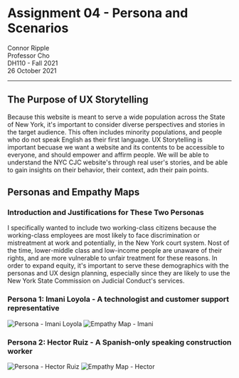 # Assignment 04 - Persona and Scenarios

Connor Ripple <br>
Professor Cho <br>
DH110 - Fall 2021 <br>
26 October 2021 <br>

---

## The Purpose of UX Storytelling

Because this website is meant to serve a wide population across the State of New York, it's important to consider diverse perspectives and stories in the target audience. This often includes minority populations, and people who do not speak English as their first language. UX Storytelling is important becuase we want a website and its contents to be accessible to everyone, and should empower and affirm people. We will be able to understand the NYC CJC website's through real user's stories, and be able to gain insights on their behavior, their context, adn their pain points. 

## Personas and Empathy Maps

### Introduction and Justifications for These Two Personas 

I specifically wanted to include two working-class citizens because the working-class employees are most likely to face discrimination or mistreatment at work and potentially, in the New York court system. Nost of the time, lower-middle class and low-income people are unaware of their rights, and are more vulnerable to unfair treatment for these reasons. In order to expand equity, it's important to serve these demographics with the personas and UX design planning, especially since they are likely to use the New York State Commission on Judicial Conduct's services. 

### Persona 1: Imani Loyola - A technologist and customer support representative

![Persona - Imani Loyola](https://user-images.githubusercontent.com/91553088/138819166-200ad3e1-df13-48ba-9f57-3b5c8b89464a.png)
![Empathy Map - Imani](https://user-images.githubusercontent.com/91553088/138819491-c99c6bdf-dcb7-4a3e-b7a8-197d8448c443.png)


### Persona 2: Hector Ruiz - A Spanish-only speaking construction worker 

![Persona - Hector Ruiz](https://user-images.githubusercontent.com/91553088/138819311-224bff8b-6845-47cf-911e-94a6bcaf47d0.png)
![Empathy Map - Hector](https://user-images.githubusercontent.com/91553088/138819511-34f03a4f-0457-4c05-9916-9f3c3b990f09.png)
